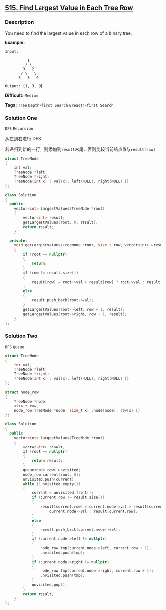 ## [515. Find Largest Value in Each Tree Row](https://leetcode.com/problems/find-largest-value-in-each-tree-row/#/description)

### Description

You need to find the largest value in each row of a binary tree.

**Example:**

```
Input: 

          1
         / \
        3   2
       / \   \  
      5   3   9 

Output: [1, 3, 9]
```



**Difficult:** `Medium`

**Tags:** `Tree` `Depth-first Search` `Breadth-first Search`



### Solution One

`DFS` `Recursion`

从左到右进行 DFS

若递归到新的一行，则添加到`result`末尾，否则比较当前结点值与`result[row]`

```c++
struct TreeNode
{
	int val;
	TreeNode *left;
	TreeNode *right;
	TreeNode(int x) : val(x), left(NULL), right(NULL) {}
};

class Solution
{
  public:
	vector<int> largestValues(TreeNode *root)
	{
		vector<int> result;
		getLargestValues(root, 0, result);
		return result;
	}

  private:
	void getLargestValues(TreeNode *root, size_t row, vector<int> &result)
	{
		if (root == nullptr)
		{
			return;
		}
		if (row != result.size())
		{
			result[row] = root->val > result[row] ? root->val : result[row];
		}
		else
		{
			result.push_back(root->val);
		}
		getLargestValues(root->left, row + 1, result);
		getLargestValues(root->right, row + 1, result);
	}
};
```



### Solution Two

`BFS` `Queue`

```c++
struct TreeNode
{
	int val;
	TreeNode *left;
	TreeNode *right;
	TreeNode(int x) : val(x), left(NULL), right(NULL) {}
};

struct node_row
{
	TreeNode *node;
	size_t row;
	node_row(TreeNode *node, size_t x) :node(node), row(x) {}
};

class Solution
{
  public:
	vector<int> largestValues(TreeNode *root)
	{
		vector<int> result;
		if (root == nullptr)
		{
			return result;
		}
		queue<node_row> unvisited;
		node_row current(root, 0);
		unvisited.push(current);
		while (!unvisited.empty())
		{
			current = unvisited.front();
			if (current.row != result.size())
			{
				result[current.row] = current.node->val > result[current.row] ? 
					current.node->val : result[current.row];
			}
			else
			{
				result.push_back(current.node->val);
			}
			if (current.node->left != nullptr)
			{
				node_row tmp(current.node->left, current.row + 1);
				unvisited.push(tmp);
			}
			if (current.node->right != nullptr)
			{
				node_row tmp(current.node->right, current.row + 1);
				unvisited.push(tmp);
			}
			unvisited.pop();
		}
		return result;
	}
};
```



